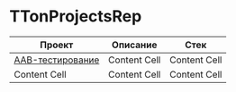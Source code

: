 # TTonProjectsRep



| Проект        | Описание      | Стек          |
| ------------- | ------------- | ------------- |
| [AAB-тестирование](https://github.com/TinyTon123/TTonProjectsRep/blob/main/AAB-%D1%82%D0%B5%D1%81%D1%82%20%D0%BF%D1%80%D0%B8%D0%BB%D0%BE%D0%B6%D0%B5%D0%BD%D0%B8%D1%8F%20%D0%BF%D1%80%D0%BE%D0%B4%D1%83%D0%BA%D1%82%D0%BE%D0%B2.ipynb "тест")  | Content Cell  | Content Cell  |
| Content Cell  | Content Cell  | Content Cell  |
